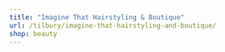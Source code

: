 ```yaml
---
title: "Imagine That Hairstyling & Boutique"
url: /tilbury/imagine-that-hairstyling-and-boutique/
shop: beauty
---
```

